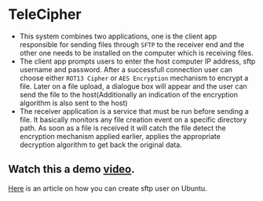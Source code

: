 # TeleCipher

- This system combines two applications, one is the client app responsible for sending files through `SFTP` to the receiver end and the other one needs to be installed on the computer which is receiving files.
- The client app prompts users to enter the host computer IP address, sftp username and password. After a successfull connection user can choose either `ROT13 Cipher` or `AES Encryption` mechanism to encrypt a file. Later on a file upload, a dialogue box will appear and the user can send the file to the host(Additionally an indication of the encryption algorithm is also sent to the host)
- The receiver application is a service that must be run before sending a file. It basically monitors any file creation event on a specific directory path. As soon as a file is received it will catch the file detect the encryption mechanism applied earlier, applies the appropriate decryption algorithm to get back the original data.

## Watch this a demo [video](https://youtu.be/QnuAnOgVisU 'YouTube').

[Here](https://tecadmin.net/how-to-create-sftp-only-user-in-ubuntu-20-04 'Techadmin blog') is an article on how you can create sftp user on Ubuntu.

